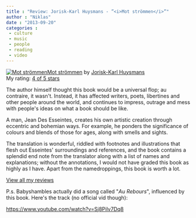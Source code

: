 ```yaml
---
title : "Review: Jorisk-Karl Huysmans - ”<i>Mot strömmen</i>”"
author : "Niklas"
date : "2013-09-20"
categories : 
 - culture
 - music
 - people
 - reading
 - video
---
```


[![Mot strömmen](http://d202m5krfqbpi5.cloudfront.net/books/1379307179m/18493214.jpg)](http://www.goodreads.com/book/show/18493214)[Mot strömmen](http://www.goodreads.com/book/show/18493214) by [Jorisk-Karl Huysmans](http://www.goodreads.com/author/show/7268946)  
My rating: [4 of 5 stars](http://www.goodreads.com/review/show/720832047)  
  
The author himself thought this book would be a universal flop; au contraire, it wasn't. Instead, it has affected writers, poets, libertines and other people around the world, and continues to impress, outrage and mess with people's ideas on what a book should be like.

A man, Jean Des Esseintes, creates his own artistic creation through eccentric and bohemian ways. For example, he ponders the significance of colours and blends of those for ages, along with smells and sights.

The translation is wonderful, riddled with footnotes and illustrations that flesh out Esseintes' surroundings and references, and the book contains a splendid end note from the translator along with a list of names and explanations; without the annotations, I would not have graded this book as highly as I have. Apart from the namedroppings, this book is worth a lot.  
  
[View all my reviews](http://www.goodreads.com/review/show/720832047)

P.s. Babyshambles actually did a song called "_Au Rebours_", influenced by this book. Here's the track (no official vid though):

https://www.youtube.com/watch?v=Sj8Pilv7Dq8
